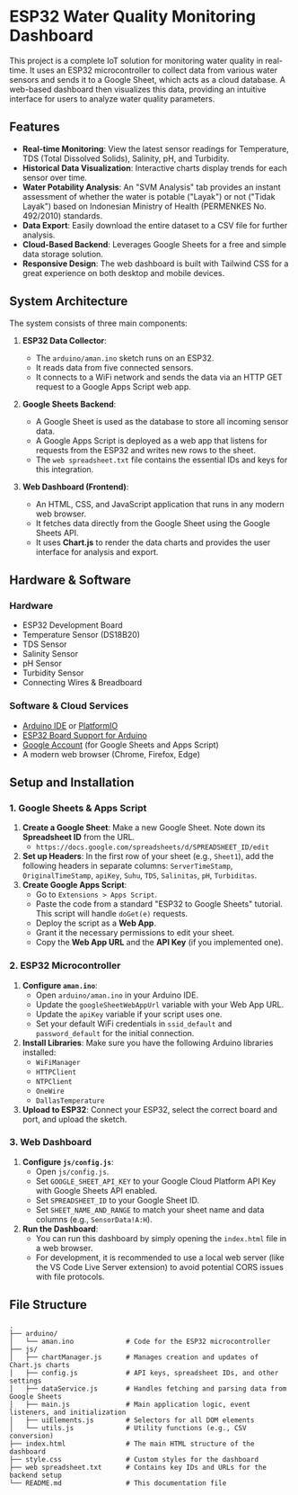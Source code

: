 # ESP32 Water Quality Monitoring Dashboard

This project is a complete IoT solution for monitoring water quality in real-time. It uses an ESP32 microcontroller to collect data from various water sensors and sends it to a Google Sheet, which acts as a cloud database. A web-based dashboard then visualizes this data, providing an intuitive interface for users to analyze water quality parameters.

## Features

- **Real-time Monitoring**: View the latest sensor readings for Temperature, TDS (Total Dissolved Solids), Salinity, pH, and Turbidity.
- **Historical Data Visualization**: Interactive charts display trends for each sensor over time.
- **Water Potability Analysis**: An "SVM Analysis" tab provides an instant assessment of whether the water is potable ("Layak") or not ("Tidak Layak") based on Indonesian Ministry of Health (PERMENKES No. 492/2010) standards.
- **Data Export**: Easily download the entire dataset to a CSV file for further analysis.
- **Cloud-Based Backend**: Leverages Google Sheets for a free and simple data storage solution.
- **Responsive Design**: The web dashboard is built with Tailwind CSS for a great experience on both desktop and mobile devices.

## System Architecture

The system consists of three main components:

1.  **ESP32 Data Collector**:
    - The `arduino/aman.ino` sketch runs on an ESP32.
    - It reads data from five connected sensors.
    - It connects to a WiFi network and sends the data via an HTTP GET request to a Google Apps Script web app.

2.  **Google Sheets Backend**:
    - A Google Sheet is used as the database to store all incoming sensor data.
    - A Google Apps Script is deployed as a web app that listens for requests from the ESP32 and writes new rows to the sheet.
    - The `web spreadsheet.txt` file contains the essential IDs and keys for this integration.

3.  **Web Dashboard (Frontend)**:
    - An HTML, CSS, and JavaScript application that runs in any modern web browser.
    - It fetches data directly from the Google Sheet using the Google Sheets API.
    - It uses **Chart.js** to render the data charts and provides the user interface for analysis and export.

## Hardware & Software

### Hardware
- ESP32 Development Board
- Temperature Sensor (DS18B20)
- TDS Sensor
- Salinity Sensor
- pH Sensor
- Turbidity Sensor
- Connecting Wires & Breadboard

### Software & Cloud Services
- [Arduino IDE](https://www.arduino.cc/en/software) or [PlatformIO](https://platformio.org/)
- [ESP32 Board Support for Arduino](https://docs.espressif.com/projects/arduino-esp32/en/latest/installing.html)
- [Google Account](https://www.google.com/) (for Google Sheets and Apps Script)
- A modern web browser (Chrome, Firefox, Edge)

## Setup and Installation

### 1. Google Sheets & Apps Script

1.  **Create a Google Sheet**: Make a new Google Sheet. Note down its **Spreadsheet ID** from the URL.
    - `https://docs.google.com/spreadsheets/d/SPREADSHEET_ID/edit`
2.  **Set up Headers**: In the first row of your sheet (e.g., `Sheet1`), add the following headers in separate columns: `ServerTimeStamp`, `OriginalTimeStamp`, `apiKey`, `Suhu`, `TDS`, `Salinitas`, `pH`, `Turbiditas`.
3.  **Create Google Apps Script**:
    - Go to `Extensions > Apps Script`.
    - Paste the code from a standard "ESP32 to Google Sheets" tutorial. This script will handle `doGet(e)` requests.
    - Deploy the script as a **Web App**.
    - Grant it the necessary permissions to edit your sheet.
    - Copy the **Web App URL** and the **API Key** (if you implemented one).

### 2. ESP32 Microcontroller

1.  **Configure `aman.ino`**:
    - Open `arduino/aman.ino` in your Arduino IDE.
    - Update the `googleSheetWebAppUrl` variable with your Web App URL.
    - Update the `apiKey` variable if your script uses one.
    - Set your default WiFi credentials in `ssid_default` and `password_default` for the initial connection.
2.  **Install Libraries**: Make sure you have the following Arduino libraries installed:
    - `WiFiManager`
    - `HTTPClient`
    - `NTPClient`
    - `OneWire`
    - `DallasTemperature`
3.  **Upload to ESP32**: Connect your ESP32, select the correct board and port, and upload the sketch.

### 3. Web Dashboard

1.  **Configure `js/config.js`**:
    - Open `js/config.js`.
    - Set `GOOGLE_SHEET_API_KEY` to your Google Cloud Platform API Key with Google Sheets API enabled.
    - Set `SPREADSHEET_ID` to your Google Sheet ID.
    - Set `SHEET_NAME_AND_RANGE` to match your sheet name and data columns (e.g., `SensorData!A:H`).
2.  **Run the Dashboard**:
    - You can run this dashboard by simply opening the `index.html` file in a web browser.
    - For development, it is recommended to use a local web server (like the VS Code Live Server extension) to avoid potential CORS issues with file protocols.

## File Structure

```
.
├── arduino/
│   └── aman.ino             # Code for the ESP32 microcontroller
├── js/
│   ├── chartManager.js      # Manages creation and updates of Chart.js charts
│   ├── config.js            # API keys, spreadsheet IDs, and other settings
│   ├── dataService.js       # Handles fetching and parsing data from Google Sheets
│   ├── main.js              # Main application logic, event listeners, and initialization
│   ├── uiElements.js        # Selectors for all DOM elements
│   └── utils.js             # Utility functions (e.g., CSV conversion)
├── index.html               # The main HTML structure of the dashboard
├── style.css                # Custom styles for the dashboard
├── web spreadsheet.txt      # Contains key IDs and URLs for the backend setup
└── README.md                # This documentation file
```
